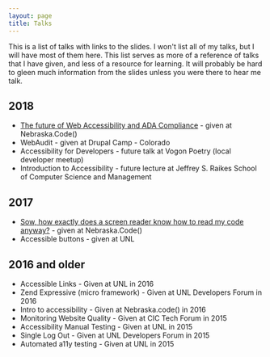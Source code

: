 ```yaml
---
layout: page
title: Talks
---
```


This is a list of talks with links to the slides. I won't list all of my talks, but I will have most of them here. This list serves as more of a reference of talks that I have given, and less of a resource for learning. It will probably be hard to gleen much information from the slides unless you were there to hear me talk. 

## 2018

* [The future of Web Accessibility and ADA Compliance](https://docs.google.com/presentation/d/1IOxo72GVkZ3yG_wpB-MvVzgtsA2t0pcVz_Srn8ALEjU/edit?usp=sharing) - given at Nebraska.Code()
* WebAudit - given at Drupal Camp - Colorado
* Accessibility for Developers - future talk at Vogon Poetry (local developer meetup)
* Introduction to Accessibility - future lecture at Jeffrey S. Raikes School of Computer Science and Management

## 2017

* [Sow, how exactly does a screen reader know how to read my code anyway?](http://bit.ly/how-sr-reads-ur-code) - given at Nebraska.Code()
* Accessible buttons - given at UNL


## 2016 and older

* Accessible Links - Given at UNL in 2016
* Zend Expressive (micro framework) - Given at UNL Developers Forum in 2016
* Intro to accessibility - Given at Nebraska.code() in 2016
* Monitoring Website Quality - Given at CIC Tech Forum in 2015
* Accessibility Manual Testing - Given at UNL in 2015
* Single Log Out - Given at UNL Developers Forum in 2015
* Automated a11y testing - Given at UNL in 2015

